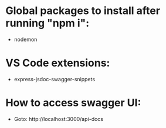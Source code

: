 # Global packages to install after running "npm i":
- nodemon

# VS Code extensions:
- express-jsdoc-swagger-snippets

# How to access swagger UI:
- Goto: http://localhost:3000/api-docs